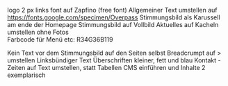 logo 2 px links
font auf Zapfino (free font)
Allgemeiner Text umstellen auf https://fonts.google.com/specimen/Overpass
Stimmungsbild als Karussell am ende der Homepage
Stimmungsbild auf Vollbild
Aktuelles auf Kacheln umstellen ohne Fotos  
Farbcode für Menü etc: R34G36B119

Kein Text vor dem Stimmungsbild auf den Seiten selbst
Breadcrumpt auf > umstellen
Linksbündiger Text
Überschriften kleiner, fett und blau
Kontakt - Zeiten auf Text umstellen, statt Tabellen
CMS einführen und Inhalte 2 exemplarisch
